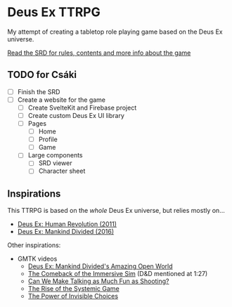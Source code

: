 # Deus Ex TTRPG

My attempt of creating a tabletop role playing game based on the Deus Ex universe.

[Read the SRD for rules, contents and more info about the game](./docs/SRD.md)

## TODO for Csáki

- [ ] Finish the SRD
- [ ] Create a website for the game
  - [ ] Create SvelteKit and Firebase project
  - [ ] Create custom Deus Ex UI library
  - [ ] Pages
    - [ ] Home
    - [ ] Profile
    - [ ] Game
  - [ ] Large components
    - [ ] SRD viewer
    - [ ] Character sheet

## Inspirations

This TTRPG is based on the *whole* Deus Ex universe, but relies mostly on...

- [Deus Ex: Human Revolution (2011)](https://youtu.be/Kq5KWLqUewc?si=Gmi-jZdtWIQv7RGN)
- [Deus Ex: Mankind Divided (2016)](https://youtu.be/uvSs5b6y-YM?si=91DU6FnGlyj43Knt)

Other inspirations:

- GMTK videos
  - [Deus Ex: Mankind Divided's Amazing Open World](https://youtu.be/USVr936aKzs?si=K-GPAZ3l0uyppGl0)
  - [The Comeback of the Immersive Sim](https://youtu.be/kbyTOAlhRHk?si=srdfrGmR8jDMHb62) (D&D mentioned at 1:27)
  - [Can We Make Talking as Much Fun as Shooting?](https://youtu.be/l9TzqNQBmr0?si=D2wOjDx2FNY9W8zO)
  - [The Rise of the Systemic Game](https://youtu.be/SnpAAX9CkIc?si=-57B8E3DWWQiHAo0)
  - [The Power of Invisible Choices](https://youtu.be/6HZuSzlN2eI?si=F7iOPh0Je0d3zZGB)
